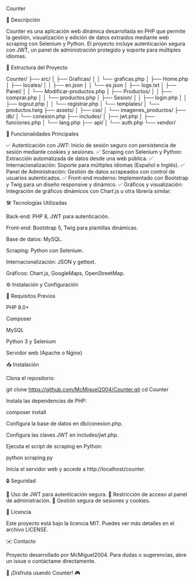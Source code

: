 Counter

   

📌 Descripción

Counter es una aplicación web dinámica desarrollada en PHP que permite la gestión, visualización y edición de datos extraídos mediante web scraping con Selenium y Python. El proyecto incluye autenticación segura con JWT, un panel de administración protegido y soporte para múltiples idiomas.

📁 Estructura del Proyecto

Counter/
├── src/
│   ├── Graficas/
│   │   └── graficas.php
│   ├── Home.php
│   ├── locales/
│   │   ├── en.json
│   │   └── es.json
│   ├── logs.txt
│   ├── Panel/
│   │   └── Modificar-productos.php
│   ├── Productos/
│   │   ├── comprar.php
│   │   └── productos.php
│   ├── Sesion/
│   │   ├── login.php
│   │   ├── logout.php
│   │   └── registrar.php
│   └── templates/
│       └── productos.twig
├── assets/
│   ├── css/
│   └── imagenes_productos/
├── db/
│   └── conexion.php
├── includes/
│   ├── jwt.php
│   ├── funciones.php
│   └── lang.php
├── api/
│   └── auth.php
└── vendor/

🚀 Funcionalidades Principales

✅ Autenticación con JWT: Inicio de sesión seguro con persistencia de sesión mediante cookies y sesiones.
✅ Scraping con Selenium y Python: Extracción automatizada de datos desde una web pública.
✅ Internacionalización: Soporte para múltiples idiomas (Español e Inglés).
✅ Panel de Administración: Gestión de datos scrapeados con control de usuarios autenticados.
✅ Front-end moderno: Implementado con Bootstrap y Twig para un diseño responsive y dinámico.
✅ Gráficos y visualización: Integración de gráficos dinámicos con Chart.js u otra librería similar.

🛠️ Tecnologías Utilizadas

Back-end: PHP 8, JWT para autenticación.

Front-end: Bootstrap 5, Twig para plantillas dinámicas.

Base de datos: MySQL.

Scraping: Python con Selenium.

Internacionalización: JSON y gettext.

Gráficos: Chart.js, GoogleMaps, OpenStreetMap.

⚙️ Instalación y Configuración

📌 Requisitos Previos

PHP 8.0+

Composer

MySQL

Python 3 y Selenium

Servidor web (Apache o Nginx)

📥 Instalación

Clona el repositorio:

git clone https://github.com/McMiguel2004/Counter.git
cd Counter

Instala las dependencias de PHP:

composer install

Configura la base de datos en db/conexion.php.

Configura las claves JWT en includes/jwt.php.

Ejecuta el script de scraping en Python:

python scraping.py

Inicia el servidor web y accede a http://localhost/counter.

🔒 Seguridad

🔹 Uso de JWT para autenticación segura.
🔹 Restricción de acceso al panel de administración.
🔹 Gestión segura de sesiones y cookies.

📜 Licencia

Este proyecto está bajo la licencia MIT. Puedes ver más detalles en el archivo LICENSE.

✉️ Contacto

Proyecto desarrollado por McMiguel2004. Para dudas o sugerencias, abre un issue o contáctame directamente.

🚀 ¡Disfruta usando Counter! 🎮

